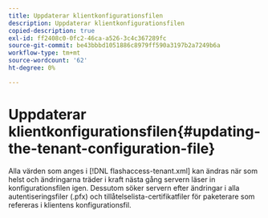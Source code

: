 ```yaml
---
title: Uppdaterar klientkonfigurationsfilen
description: Uppdaterar klientkonfigurationsfilen
copied-description: true
exl-id: ff2408c0-0fc2-46ca-a526-3c4c367289fc
source-git-commit: be43bbbd1051886c8979ff590a3197b2a7249b6a
workflow-type: tm+mt
source-wordcount: '62'
ht-degree: 0%

---
```


# Uppdaterar klientkonfigurationsfilen{#updating-the-tenant-configuration-file}

Alla värden som anges i [!DNL flashaccess-tenant.xml] kan ändras när som helst och ändringarna träder i kraft nästa gång servern läser in konfigurationsfilen igen. Dessutom söker servern efter ändringar i alla autentiseringsfiler (.pfx) och tillåtelselista-certifikatfiler för paketerare som refereras i klientens konfigurationsfil.
